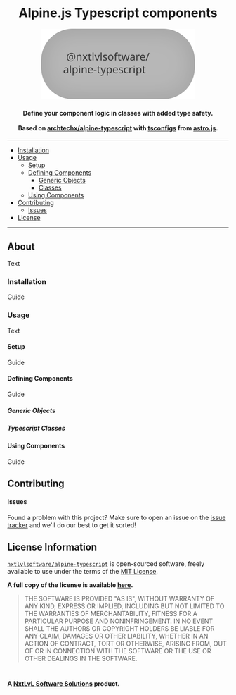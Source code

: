 <h1 align="center">
  Alpine.js Typescript components
</h1>

<p align="center">
  <picture>
    <source media="(prefers-color-scheme: dark)" srcset="./.github/banner-dark.svg">
    <source media="(prefers-color-scheme: light)" srcset="./.github/banner-light.svg">
    <img alt="Project Banner" src="./.github/banner-light.svg" width="350" height="160" style="max-width: 100%;">
  </picture>
</p>

<h4 align="center">
  Define your component logic in classes with added type safety.
  <br><br>
  Based on <a href="https://github.com/archtechx/alpine-typescript">archtechx/alpine-typescript</a> with
  <a href="./tsconfigs">tsconfigs</a> from <a href="https://github.com/withastro/astro/tree/main/packages/astro/tsconfigs">astro.js</a>.
  <br>
</h4>

<hr>

* [Installation](#installation)
* [Usage](#usage)
    * [Setup](#setup)
    * [Defining Components](#defining-components)
		* [Generic Objects](#generic-objects)
		* [Classes](#typescript-classes)
    * [Using Components](#using-components)
* [Contributing](#contributing)
    * [Issues](#issues)
* [License](#license-information)

<hr>

## About
Text

### Installation
Guide

### Usage
Text

#### Setup
Guide

#### Defining Components
Guide

##### Generic Objects
##### Typescript Classes

#### Using Components
Guide

## Contributing

#### Issues
Found a problem with this project? Make sure to open an issue on the [issue tracker](https://github.com/NxtLvLSoftware/alpine-typescript/issues)
and we'll do our best to get it sorted!


## License Information
[`nxtlvlsoftware/alpine-typescript`](https://github.com/NxtLvlSoftware/alpine-typescript) is open-sourced software, freely available to use under the terms of the
[MIT License](https://www.techtarget.com/whatis/definition/MIT-License-X11-license-or-MIT-X-license).

__A full copy of the license is available [here](../LICENSE).__

> THE SOFTWARE IS PROVIDED "AS IS", WITHOUT WARRANTY OF ANY KIND, EXPRESS OR
> IMPLIED, INCLUDING BUT NOT LIMITED TO THE WARRANTIES OF MERCHANTABILITY,
> FITNESS FOR A PARTICULAR PURPOSE AND NONINFRINGEMENT. IN NO EVENT SHALL THE
> AUTHORS OR COPYRIGHT HOLDERS BE LIABLE FOR ANY CLAIM, DAMAGES OR OTHER
> LIABILITY, WHETHER IN AN ACTION OF CONTRACT, TORT OR OTHERWISE, ARISING FROM,
> OUT OF OR IN CONNECTION WITH THE SOFTWARE OR THE USE OR OTHER DEALINGS IN THE
> SOFTWARE.

#

__A [NxtLvL Software Solutions](https://github.com/NxtLvLSoftware) product.__

